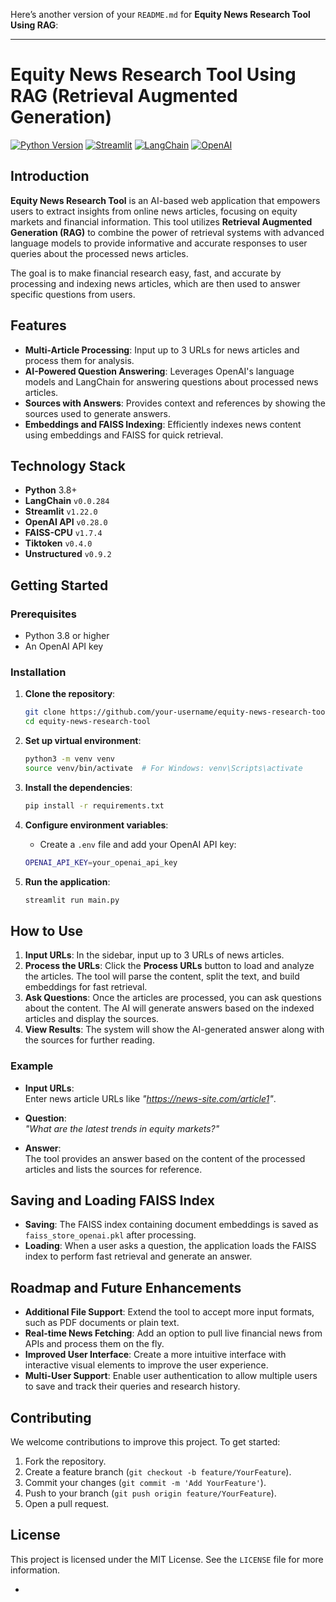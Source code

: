 Here’s another version of your `README.md` for **Equity News Research Tool Using RAG**:

---

# **Equity News Research Tool Using RAG (Retrieval Augmented Generation)**

[![Python Version](https://img.shields.io/badge/python-3.8%2B-blue)](https://www.python.org/downloads/release/python-380/) [![Streamlit](https://img.shields.io/badge/streamlit-1.22.0-brightgreen)](https://docs.streamlit.io/) [![LangChain](https://img.shields.io/badge/langchain-0.0.284-blue)](https://python.langchain.com/en/latest/) [![OpenAI](https://img.shields.io/badge/OpenAI-API-brightgreen)](https://beta.openai.com/)

## **Introduction**

**Equity News Research Tool** is an AI-based web application that empowers users to extract insights from online news articles, focusing on equity markets and financial information. This tool utilizes **Retrieval Augmented Generation (RAG)** to combine the power of retrieval systems with advanced language models to provide informative and accurate responses to user queries about the processed news articles.

The goal is to make financial research easy, fast, and accurate by processing and indexing news articles, which are then used to answer specific questions from users. 

## **Features**
- **Multi-Article Processing**: Input up to 3 URLs for news articles and process them for analysis.
- **AI-Powered Question Answering**: Leverages OpenAI's language models and LangChain for answering questions about processed news articles.
- **Sources with Answers**: Provides context and references by showing the sources used to generate answers.
- **Embeddings and FAISS Indexing**: Efficiently indexes news content using embeddings and FAISS for quick retrieval.

## **Technology Stack**
- **Python** 3.8+
- **LangChain** `v0.0.284`
- **Streamlit** `v1.22.0`
- **OpenAI API** `v0.28.0`
- **FAISS-CPU** `v1.7.4`
- **Tiktoken** `v0.4.0`
- **Unstructured** `v0.9.2`

## **Getting Started**

### Prerequisites
- Python 3.8 or higher
- An OpenAI API key

### Installation

1. **Clone the repository**:
    ```bash
    git clone https://github.com/your-username/equity-news-research-tool.git
    cd equity-news-research-tool
    ```

2. **Set up virtual environment**:
    ```bash
    python3 -m venv venv
    source venv/bin/activate  # For Windows: venv\Scripts\activate
    ```

3. **Install the dependencies**:
    ```bash
    pip install -r requirements.txt
    ```

4. **Configure environment variables**:
    - Create a `.env` file and add your OpenAI API key:
    ```bash
    OPENAI_API_KEY=your_openai_api_key
    ```

5. **Run the application**:
    ```bash
    streamlit run main.py
    ```

## **How to Use**

1. **Input URLs**: In the sidebar, input up to 3 URLs of news articles.
2. **Process the URLs**: Click the **Process URLs** button to load and analyze the articles. The tool will parse the content, split the text, and build embeddings for fast retrieval.
3. **Ask Questions**: Once the articles are processed, you can ask questions about the content. The AI will generate answers based on the indexed articles and display the sources.
4. **View Results**: The system will show the AI-generated answer along with the sources for further reading.

### Example

- **Input URLs**:  
  Enter news article URLs like _"https://news-site.com/article1"_.
  
- **Question**:  
  _"What are the latest trends in equity markets?"_

- **Answer**:  
  The tool provides an answer based on the content of the processed articles and lists the sources for reference.

## **Saving and Loading FAISS Index**

- **Saving**: The FAISS index containing document embeddings is saved as `faiss_store_openai.pkl` after processing.
- **Loading**: When a user asks a question, the application loads the FAISS index to perform fast retrieval and generate an answer.

## **Roadmap and Future Enhancements**
- **Additional File Support**: Extend the tool to accept more input formats, such as PDF documents or plain text.
- **Real-time News Fetching**: Add an option to pull live financial news from APIs and process them on the fly.
- **Improved User Interface**: Create a more intuitive interface with interactive visual elements to improve the user experience.
- **Multi-User Support**: Enable user authentication to allow multiple users to save and track their queries and research history.

## **Contributing**

We welcome contributions to improve this project. To get started:
1. Fork the repository.
2. Create a feature branch (`git checkout -b feature/YourFeature`).
3. Commit your changes (`git commit -m 'Add YourFeature'`).
4. Push to your branch (`git push origin feature/YourFeature`).
5. Open a pull request.

## **License**

This project is licensed under the MIT License. See the `LICENSE` file for more information.

-

